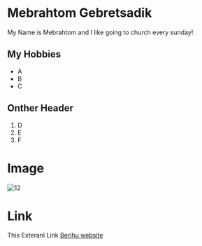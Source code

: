 # Mebrahtom Gebretsadik

My Name is Mebrahtom and I like going to church every sunday!. 

## My Hobbies

- A
- B
- C

## Onther Header

1. D
2. E
3. F

# Image

![12](https://user-images.githubusercontent.com/50493216/221297292-de38affb-cfae-4ac0-ad98-f995f314f422.jpeg)

# Link 

This Exteranl Link [Berihu website](Https://berihu.be)


